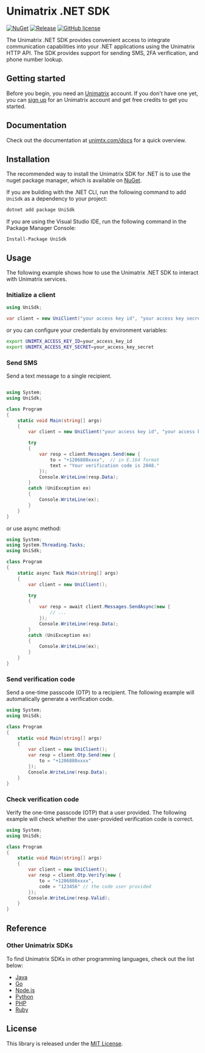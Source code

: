 # Unimatrix .NET SDK

[![NuGet](https://img.shields.io/nuget/v/UniSdk.svg)](https://www.nuget.org/packages/UniSdk/) [![Release](https://img.shields.io/github/release/unimtx/uni-dotnet-sdk.svg)](https://github.com/unimtx/uni-dotnet-sdk/releases/latest) [![GitHub license](https://img.shields.io/badge/license-MIT-brightgreen.svg)](https://github.com/unimtx/uni-dotnet-sdk/blob/main/LICENSE)

The Unimatrix .NET SDK provides convenient access to integrate communication capabilities into your .NET applications using the Unimatrix HTTP API. The SDK provides support for sending SMS, 2FA verification, and phone number lookup.

## Getting started

Before you begin, you need an [Unimatrix](https://www.unimtx.com/) account. If you don't have one yet, you can [sign up](https://www.unimtx.com/signup?s=dotnet.sdk.gh) for an Unimatrix account and get free credits to get you started.

## Documentation

Check out the documentation at [unimtx.com/docs](https://www.unimtx.com/docs) for a quick overview.

## Installation

The recommended way to install the Unimatrix SDK for .NET is to use the nuget package manager, which is available on [NuGet](https://www.nuget.org/packages/UniSdk/).

If you are building with the .NET CLI, run the following command to add `UniSdk` as a dependency to your project:

```bash
dotnet add package UniSdk
```

If you are using the Visual Studio IDE, run the following command in the Package Manager Console:

```dotnet
Install-Package UniSdk
```

## Usage

The following example shows how to use the Unimatrix .NET SDK to interact with Unimatrix services.

### Initialize a client

```cs
using UniSdk;

var client = new UniClient("your access key id", "your access key secret");
```

or you can configure your credentials by environment variables:

```sh
export UNIMTX_ACCESS_KEY_ID=your_access_key_id
export UNIMTX_ACCESS_KEY_SECRET=your_access_key_secret
```

### Send SMS

Send a text message to a single recipient.

```cs

using System;
using UniSdk;

class Program
{
    static void Main(string[] args)
    {
        var client = new UniClient("your access key id", "your access key secret");

        try
        {
            var resp = client.Messages.Send(new {
                to = "+1206880xxxx",  // in E.164 format
                text = "Your verification code is 2048."
            });
            Console.WriteLine(resp.Data);
        }
        catch (UniException ex)
        {
            Console.WriteLine(ex);
        }
    }
}

```

or use async method:

```cs
using System;
using System.Threading.Tasks;
using UniSdk;

class Program
{
    static async Task Main(string[] args)
    {
        var client = new UniClient();

        try
        {
            var resp = await client.Messages.SendAsync(new {
                // ...
            });
            Console.WriteLine(resp.Data);
        }
        catch (UniException ex)
        {
            Console.WriteLine(ex);
        }
    }
}
```

### Send verification code

Send a one-time passcode (OTP) to a recipient. The following example will automatically generate a verification code.

```cs
using System;
using UniSdk;

class Program
{
    static void Main(string[] args)
    {
        var client = new UniClient();
        var resp = client.Otp.Send(new {
            to = "+1206880xxxx"
        });
        Console.WriteLine(resp.Data);
    }
}
```

### Check verification code

Verify the one-time passcode (OTP) that a user provided. The following example will check whether the user-provided verification code is correct.

```cs
using System;
using UniSdk;

class Program
{
    static void Main(string[] args)
    {
        var client = new UniClient();
        var resp = client.Otp.Verify(new {
            to = "+1206880xxxx",
            code = "123456" // the code user provided
        });
        Console.WriteLine(resp.Valid);
    }
}
```

## Reference

### Other Unimatrix SDKs

To find Unimatrix SDKs in other programming languages, check out the list below:

- [Java](https://github.com/unimtx/uni-java-sdk)
- [Go](https://github.com/unimtx/uni-go-sdk)
- [Node.js](https://github.com/unimtx/uni-node-sdk)
- [Python](https://github.com/unimtx/uni-python-sdk)
- [PHP](https://github.com/unimtx/uni-php-sdk)
- [Ruby](https://github.com/unimtx/uni-ruby-sdk)

## License

This library is released under the [MIT License](https://github.com/unimtx/uni-dotnet-sdk/blob/main/LICENSE).
